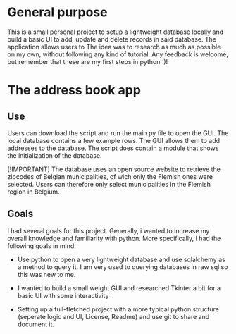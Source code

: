 

# General purpose

This is a small personal project to setup a lightweight database locally and build a basic UI to add, update and delete records in said database. 
The application allows users to 
The idea was to research as much as possible on my own, without following any kind of tutorial.
Any feedback is welcome, but remember that these are my first steps in python :)!

# The address book app

## Use 

Users can download the script and run the main.py file to open the GUI. 
The local database contains a few example rows. 
The GUI allows them to add addresses to the database. 
The script does contain a module that shows the initialization of the database. 

[!IMPORTANT]
The database uses an open source website to retrieve the zipcodes of Belgian municipalities, of wich only the Flemish ones were selected. 
Users can therefore only select municipalities in the Flemish region in Belgium.

## Goals 

I had several goals for this project. 
Generally, i wanted to increase my overall knowledge and familiarity with python. 
More specifically, I had the following goals in mind: 

- Use python to open a very lightweight database and use sqlalchemy as a method to query it. 
I am very used to querying databases in raw sql so this was new to me. 

- I wanted to build a small weight GUI and researched Tkinter a bit for a basic UI with some interactivity

- Setting up a full-fletched project with a more typical python structure (seperate logic and UI, License, Readme) and use git to share and document it.